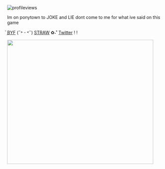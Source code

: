 ![profileviews](https://komarev.com/ghpvc/?username=shinobiyaoi&color=1e244d&label=crazystalkers&style=plastic)


Im on ponytown to JOKE and LIE dont come to me for what ive said on this game

 ̗̀[BYF](https://rentry.co/sakukashi) (˶˃ ᵕ ˂˶) [STRAW](https://team7.straw.page) ✿˖˚ [Twitter](https://x.com/shinobiyaoi) ! !

  <img width="470" height="400" src="https://64.media.tumblr.com/7907ccb8697128b68ee04a05d58d20fd/45c611fa9099e1ac-36/s640x960/27952b47b16aa49625f795011d3329a394e748dc.pnj">

 <p align="center">









<!--
**shinobiyaoi/shinobiyaoi** is a ✨ _special_ ✨ repository because its `README.md` (this file) appears on your GitHub profile.

Here are some ideas to get you started:

- 🔭 I’m currently working on ...
- 🌱 I’m currently learning ...
- 👯 I’m looking to collaborate on ...
- 🤔 I’m looking for help with ...
- 💬 Ask me about ...
- 📫 How to reach me: ...
- 😄 Pronouns: ...
- ⚡ Fun fact: ...
-->
